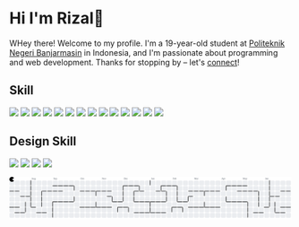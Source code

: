# Hi I'm Rizal👋

WHey there! Welcome to my profile.
I'm a 19-year-old student at [Politeknik Negeri Banjarmasin](https://www.poliban.ac.id/) in Indonesia, and I'm passionate about programming and web development. Thanks for stopping by – let's [connect](https://www.linkedin.com/in/YOUR_LINKEDIN_PROFILE_URL_HERE)!

## Skill

<p>
    <img src="https://img.shields.io/badge/HTML5-E34F26?style=for-the-badge&logo=html5&logoColor=white" />
    <img src="https://img.shields.io/badge/CSS3-1572B6?style=for-the-badge&logo=css3&logoColor=white" />
    <img src="https://img.shields.io/badge/Tailwind_CSS-06B6D4?style=for-the-badge&logo=tailwind-css&logoColor=white" />
    <img src="https://img.shields.io/badge/JavaScript-F7DF1E?style=for-the-badge&logo=javascript&logoColor=black" />
    <img src="https://img.shields.io/badge/Node.js-339933?style=for-the-badge&logo=node.js&logoColor=white" />
    <img src="https://img.shields.io/badge/PHP-777BB4?style=for-the-badge&logo=php&logoColor=white" />
    <img src="https://img.shields.io/badge/Laravel-FF2D20?style=for-the-badge&logo=laravel&logoColor=white" />
    <img src="https://img.shields.io/badge/XAMPP-F76421?style=for-the-badge&logo=xampp&logoColor=white" />
    <img src="https://img.shields.io/badge/ChatGPT-74AA9C?style=for-the-badge&logo=openai&logoColor=white" />
    <img src="https://img.shields.io/badge/MariaDB-003545?style=for-the-badge&logo=mariadb&logoColor=white" />
    <img src="https://img.shields.io/badge/MySQL-4479A1?style=for-the-badge&logo=mysql&logoColor=white" />
    <img src="https://img.shields.io/badge/C-A8B9CC?style=for-the-badge&logo=c&logoColor=black" />
    <img src="https://img.shields.io/badge/C%2B%2B-00599C?style=for-the-badge&logo=c%2B%2B&logoColor=white" />
    <img src="https://img.shields.io/badge/Python-3776AB?style=for-the-badge&logo=python&logoColor=white" />
</p>

## Design Skill

<p>
    <img src="https://img.shields.io/badge/Adobe_Premiere_Pro-9999FF?style=for-the-badge&logo=adobe-premiere-pro&logoColor=white" />
    <img src="https://img.shields.io/badge/Canva-00C4CC?style=for-the-badge&logo=canva&logoColor=white" />
    <img src="https://img.shields.io/badge/Figma-F24E1E?style=for-the-badge&logo=figma&logoColor=white" />
    <img src="https://img.shields.io/badge/Adobe_Lightroom-363636?style=for-the-badge&logo=adobe-lightroom&logoColor=white" />
</p>

<picture>
  <source media="(prefers-color-scheme: dark)" srcset="https://raw.githubusercontent.com/Rizalmuhammad12/Rizalmuhammad12/output/pacman-contribution-graph-dark.svg">
  <source media="(prefers-color-scheme: light)" srcset="https://raw.githubusercontent.com/Rizalmuhammad12/Rizalmuhammad12/output/pacman-contribution-graph.svg">
  <img alt="pacman contribution graph" src="https://raw.githubusercontent.com/Rizalmuhammad12/Rizalmuhammad12/output/pacman-contribution-graph.svg">
</picture>
